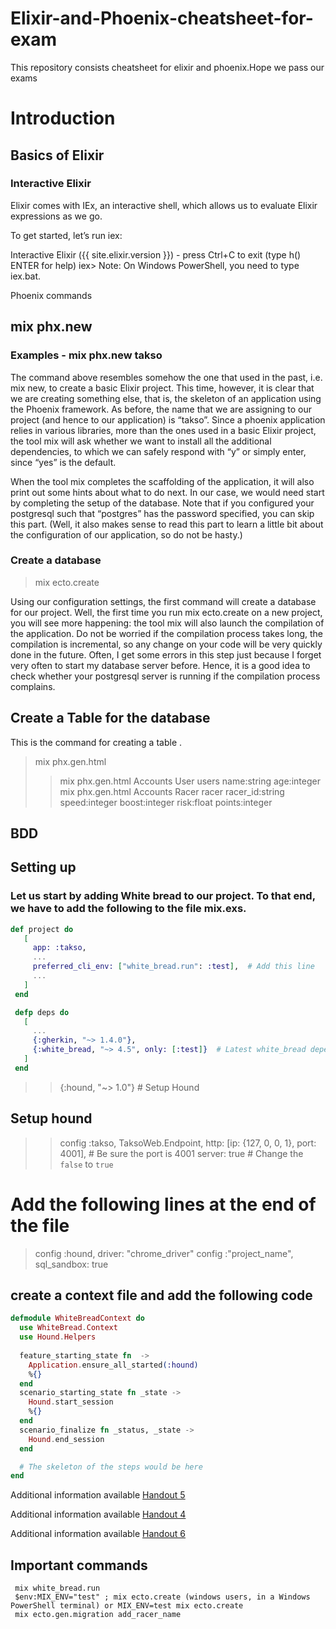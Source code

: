 # Elixir-and-Phoenix-cheatsheet-for-exam
This repository consists cheatsheet for elixir and phoenix.Hope we pass our exams

# Introduction

## Basics of Elixir

### Interactive Elixir
Elixir comes with IEx, an interactive shell, which allows us to evaluate Elixir expressions as we go.

To get started, let’s run iex:

  Interactive Elixir ({{ site.elixir.version }}) - press Ctrl+C to exit (type h() ENTER for help) 
      iex>
Note: On Windows PowerShell, you need to type iex.bat.


Phoenix commands

## mix phx.new 

### Examples - mix phx.new takso 

The command above resembles somehow the one that used in the past, i.e. mix new, to create a basic Elixir project. This time, however, it is clear that we are creating something else, that is, the skeleton of an application using the Phoenix framework. As before, the name that we are assigning to our project (and hence to our application) is “takso”. Since a phoenix application relies in various libraries, more than the ones used in a basic Elixir project, the tool mix will ask whether we want to install all the additional dependencies, to which we can safely respond with “y” or simply enter, since “yes” is the default.

When the tool mix completes the scaffolding of the application, it will also print out some hints about what to do next. In our case, we would need start by completing the setup of the database. Note that if you configured your postgresql such that “postgres” has the password specified, you can skip this part. (Well, it also makes sense to read this part to learn a little bit about the configuration of our application, so do not be hasty.)

### Create a database
> mix ecto.create

Using our configuration settings, the first command will create a database for our project. Well, the first time you run mix ecto.create on a new project, you will see more happening: the tool mix will also launch the compilation of the application. Do not be worried if the compilation process takes long, the compilation is incremental, so any change on your code will be very quickly done in the future. Often, I get some errors in this step just because I forget very often to start my database server before. Hence, it is a good idea to check whether your postgresql server is running if the compilation process complains.

## Create a Table for the database
This is the command for creating a table .
> mix phx.gen.html
>> mix phx.gen.html Accounts User users name:string age:integer
>> mix phx.gen.html Accounts Racer racer racer_id:string speed:integer boost:integer risk:float points:integer





## BDD

## Setting up

### Let us start by adding White bread to our project. To that end, we have to add the following to the file mix.exs.

 ``` elixir
 def project do
    [
      app: :takso,
      ...
      preferred_cli_env: ["white_bread.run": :test],  # Add this line
      ...
    ]
  end

  defp deps do
    [
      ...
      {:gherkin, "~> 1.4.0"},  
      {:white_bread, "~> 4.5", only: [:test]}  # Latest white_bread dependency
    ]
  end
```
>> {:hound, "~> 1.0"} # Setup Hound
## Setup hound 
>> config :takso, TaksoWeb.Endpoint,
  http: [ip: {127, 0, 0, 1}, port: 4001],  # Be sure the port is 4001
  server: true  # Change the `false` to `true`

# Add the following lines at the end of the file
> config :hound, driver: "chrome_driver"
> config :"project_name", sql_sandbox: true 

## create a context file and add the following code
```elixir
defmodule WhiteBreadContext do
  use WhiteBread.Context
  use Hound.Helpers
  
  feature_starting_state fn  ->
    Application.ensure_all_started(:hound)
    %{}
  end
  scenario_starting_state fn _state ->
    Hound.start_session
    %{}
  end
  scenario_finalize fn _status, _state -> 
    Hound.end_session
  end

  # The skeleton of the steps would be here
end
```

Additional information available  [Handout 5](https://orlenyslp.gitlab.io/ASD/notes/lecture6/)

Additional information available  [Handout 4](https://orlenyslp.gitlab.io/ASD/notes/lecture5/)

Additional information available  [Handout 6](https://orlenyslp.gitlab.io/ASD/notes/lecture7/)


## Important commands
~~~
 mix white_bread.run
 $env:MIX_ENV="test" ; mix ecto.create (windows users, in a Windows PowerShell terminal) or MIX_ENV=test mix ecto.create
 mix ecto.gen.migration add_racer_name
~~~

